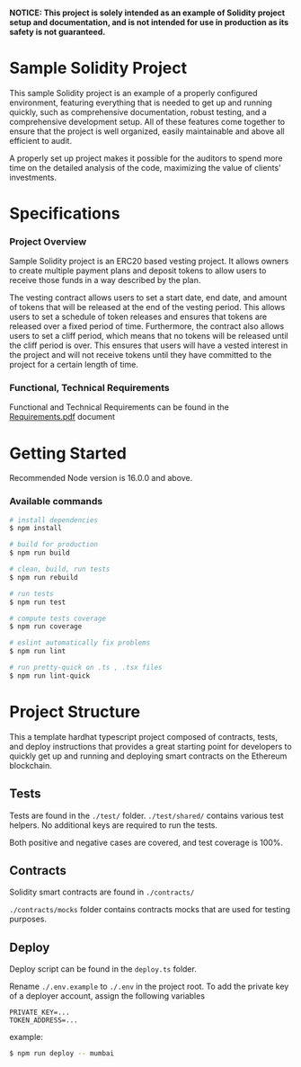 #### NOTICE: This project is solely intended as an example of Solidity project setup and documentation, and is not intended for use in production as its safety is not guaranteed.

# Sample Solidity Project
This sample Solidity project is an example of a properly configured environment, featuring everything that is needed to get up and running quickly, such as comprehensive documentation, robust testing, and a comprehensive development setup. All of these features come together to ensure that the project is well organized, easily maintainable and above all efficient to audit. 

A properly set up project makes it possible for the auditors to spend more time on the detailed analysis of the code, maximizing the value of clients' investments.

# Specifications
### Project Overview
Sample Solidity project is an ERC20 based vesting project. It allows owners to create multiple payment plans and deposit tokens to allow users to receive those funds in a way described by the plan. 

The vesting contract allows users to set a start date, end date, and amount of tokens that will be released at the end of the vesting period. This allows users to set a schedule of token releases and ensures that tokens are released over a fixed period of time. Furthermore, the contract also allows users to set a cliff period, which means that no tokens will be released until the cliff period is over. This ensures that users will have a vested interest in the project and will not receive tokens until they have committed to the project for a certain length of time.

### Functional, Technical Requirements
Functional and Technical Requirements can be found in the [Requirements.pdf](./docs/Requirements.pdf) document

# Getting Started
Recommended Node version is 16.0.0 and above.

### Available commands

```bash
# install dependencies
$ npm install

# build for production
$ npm run build

# clean, build, run tests
$ npm run rebuild

# run tests
$ npm run test

# compute tests coverage
$ npm run coverage

# eslint automatically fix problems
$ npm run lint

# run pretty-quick on .ts , .tsx files
$ npm run lint-quick
```

# Project Structure
This a template hardhat typescript project composed of contracts, tests, and deploy instructions that provides a great starting point for developers to quickly get up and running and deploying smart contracts on the Ethereum blockchain.

## Tests

Tests are found in the `./test/` folder. `./test/shared/` contains various test helpers. No additional keys are required to run the tests.

Both positive and negative cases are covered, and test coverage is 100%.

## Contracts

Solidity smart contracts are found in `./contracts/`

`./contracts/mocks` folder contains contracts mocks that are used for testing purposes.

## Deploy
Deploy script can be found in the `deploy.ts` folder.

Rename `./.env.example` to `./.env` in the project root.
To add the private key of a deployer account, assign the following variables
```
PRIVATE_KEY=...
TOKEN_ADDRESS=...
```
example:
```bash
$ npm run deploy -- mumbai
```
